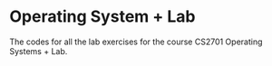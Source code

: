 # Operating System + Lab

The codes for all the lab exercises for the course CS2701  Operating Systems + Lab.
